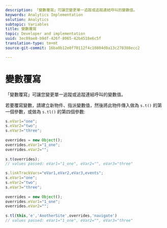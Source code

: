 ```yaml
---
description: 「變數覆寫」可讓您變更單一追蹤或追蹤連結呼叫的變數值。
keywords: Analytics Implementation
solution: Analytics
subtopic: Variables
title: 變數覆寫
topic: Developer and implementation
uuid: 3ec09ae8-b9df-426f-8065-42b4518e6c5f
translation-type: tm+mt
source-git-commit: 16ba0b12e0f70112f4c10804d0a13c278388ecc2

---
```



# 變數覆寫

「變數覆寫」可讓您變更單一追蹤或追蹤連結呼叫的變數值。

若要覆寫變數，請建立新物件、指派變數值，然後將此物件傳入做為 `s.t()` 的第一個參數，或做為 `s.tl()` 的第四個參數:

```js
s.eVar1="one"; 
s.eVar2="two"; 
s.eVar3="three"; 
  
overrides = new Object(); 
overrides.eVar1="1_one"; 
overrides.eVar2=""; 
  
s.t(overrides);  
// values passed: eVar1="1_one", eVar2="", eVar3="three"
```

```js
s.linkTrackVars="eVar1,eVar2,eVar3,events"; 
s.eVar1="one"; 
s.eVar2="two"; 
s.eVar3="three"; 
 
overrides = new Object(); 
overrides.eVar1="1_one"; 
overrides.eVar2=""; 
 
s.tl(this,'e','AnotherSite',overrides,'navigate')  
// values passed: eVar1="1_one", eVar2="", eVar3="three"
```

